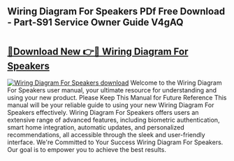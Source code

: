 ## Wiring Diagram For Speakers PDf Free Download - Part-S91 Service Owner Guide V4gAQ

# <h2><a href="http://dfjxzij.blite.top/?on=Wiring+Diagram+For+Speakers">🔗Download New 👉🔴 Wiring Diagram For Speakers</a></h2>

[![Wiring Diagram For Speakers download](https://i.imgur.com/lujVjoI.png)](http://dfjxzij.blite.top/?on=Wiring+Diagram+For+Speakers)
Welcome to the Wiring Diagram For Speakers user manual, your ultimate resource for understanding and using your new product. Please Keep This Manual for Future Reference This manual will be your reliable guide to using your new Wiring Diagram For Speakers effectively. Wiring Diagram For Speakers offers users an extensive range of advanced features, including biometric authentication, smart home integration, automatic updates, and personalized recommendations, all accessible through the sleek and user-friendly interface. We're Committed to Your Success Wiring Diagram For Speakers. Our goal is to empower you to achieve the best results.
